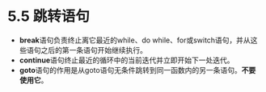 # 5.5 跳转语句

- **break**语句负责终止离它最近的while、do while、for或switch语句，并从这些语句之后的第一条语句开始继续执行。
- **continue**语句终止最近的循环中的当前迭代并立即开始下一处迭代。
- **goto**语句的作用是从goto语句无条件跳转到同一函数内的另一条语句。**不要使用它**。